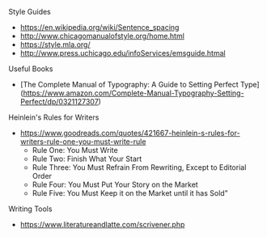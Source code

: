 
Style Guides
* https://en.wikipedia.org/wiki/Sentence_spacing
* http://www.chicagomanualofstyle.org/home.html
* https://style.mla.org/
* http://www.press.uchicago.edu/infoServices/emsguide.htmal


Useful Books
* [The Complete Manual of Typography: A Guide to Setting Perfect Type] (https://www.amazon.com/Complete-Manual-Typography-Setting-Perfect/dp/0321127307)



Heinlein's Rules for Writers
* https://www.goodreads.com/quotes/421667-heinlein-s-rules-for-writers-rule-one-you-must-write-rule
  * Rule One: You Must Write
  * Rule Two: Finish What Your Start
  * Rule Three: You Must Refrain From Rewriting, Except to Editorial Order
  * Rule Four: You Must Put Your Story on the Market
  * Rule Five: You Must Keep it on the Market until it has Sold” 




Writing Tools
* https://www.literatureandlatte.com/scrivener.php 

